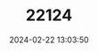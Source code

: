 ---
title: "22124"
category: "Trichomycterus rivulatus"
draft: false
date: 2024-02-22 13:03:50
languages:
  Spanish; Castilian: ["Chawlla", "Suche", "Suchi", "Bagre de la Puna"]
---